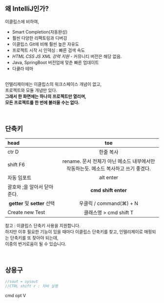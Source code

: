 ## 왜 IntelliJ인가?
이클립스에 비하여, 
- Smart Completion(자동완성)
- 훨씬 다양한 리팩토링과 디버깅
- 이클립스 Git에 비해 훨씬 높은 자유도
- 프로젝트 시작 시 인덱싱 : 빠른 검색 속도
- _HTML CSS JS XML 강력 지원_ - 커뮤니티 버전은 해당 없음.
- Java, SpringBoot 버전업에 맞춘 빠른 업데이트
- 다큘라 테마

&nbsp;  
인텔리제이에는 이클립스의 워크스페이스 개념이 없고,  
프로젝트와 모듈 개념만 있다.  
**그래서 한 화면에는 하나의 프로젝트만 열리며,  
모든 프로젝트를 한 번에 불러올 수는 없다.**

&nbsp;  

## 단축키
|head|toe|
|:--|:--:|
|ctr D|한줄 복사|
|shift F6|rename. 문서 전체가 아닌 메소드 내부에서만 작동하는듯. 메소드 복사하고 쓰기 좋겠다.|
|자동 임포트|alt enter|
|괄호와 ;을 알아서 닫아준다.|**cmd shift enter**|
| **getter** 및 **setter** 선택|우클릭 / command(⌘) + N |
|Create new Test|클래스명 > cmd shift T|
참고 : 이클립스 단축키 사용을 지원합니다.  
하지만 이후 필요한 기능이 있을 때마다 이클립스 단축키를 찾고, 인텔리제이로 매핑되는 단축키를 또 찾아야 되는데,  
이중의 번거로움이 될 수 있습니다.


&nbsp;  
## 상용구

```java
//sout = sysout
//CTRL shift r : 자바 실행
```



cmd opt V
